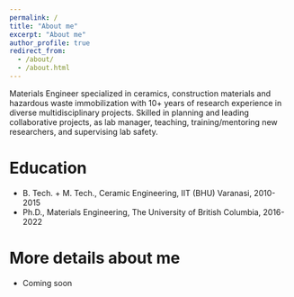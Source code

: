 ```yaml
---
permalink: /
title: "About me"
excerpt: "About me"
author_profile: true
redirect_from:
  - /about/
  - /about.html
---
```


Materials Engineer specialized in ceramics, construction materials and hazardous waste immobilization with 10+ years of research experience in diverse multidisciplinary projects. Skilled in planning and leading collaborative projects, as lab manager, teaching, training/mentoring new researchers, and supervising lab safety.

**Education**
======
* B. Tech. + M. Tech., Ceramic Engineering, IIT (BHU) Varanasi, 2010-2015
* Ph.D., Materials Engineering, The University of British Columbia, 2016-2022

**More details about me**
======
* Coming soon
